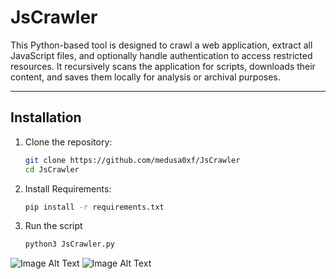 # JsCrawler

This Python-based tool is designed to crawl a web application, extract all JavaScript files, and optionally handle authentication to access restricted resources. It recursively scans the application for scripts, downloads their content, and saves them locally for analysis or archival purposes.

---

## Installation

1. Clone the repository:
   ```bash
   git clone https://github.com/medusa0xf/JsCrawler
   cd JsCrawler
2. Install Requirements:
   ```bash
   pip install -r requirements.txt
3. Run the script
   ```bash
   python3 JsCrawler.py
![Image Alt Text](https://github.com/medusa0xf/JsCrawler/blob/master/Screenshot%202024-11-26%20210516.png)
![Image Alt Text](https://github.com/medusa0xf/JsCrawler/blob/master/Screenshot%202024-11-26%20210537.png)
